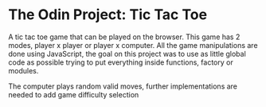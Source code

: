 # The Odin Project: Tic Tac Toe

A tic tac toe game that can be played on the browser. This game has 2 modes, player x player or player x computer.
All the game manipulations are done using JavaScript, the goal on this project was to use as little global code as possible
trying to put everything inside functions, factory or modules. 

The computer plays random valid moves, further implementations are needed to add game difficulty selection
